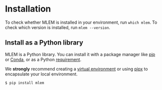 # Installation

To check whether MLEM is installed in your environment, run `which mlem`. To
check which version is installed, run `mlem --version`.

## Install as a Python library

MLEM is a Python library. You can install it with a package manager like
[pip](https://pypi.org/project/pip/) or
[Conda](https://docs.conda.io/en/latest/), or as a Python
[requirement](https://pip.pypa.io/en/latest/user_guide/#requirements-files).

<admon type="info">

We **strongly** recommend creating a [virtual environment] or using [pipx] to
encapsulate your local environment.

[virtual environment]: https://python.readthedocs.io/en/stable/library/venv.html
[pipx]:
  https://packaging.python.org/guides/installing-stand-alone-command-line-tools/

</admon>

```shell
$ pip install mlem
```

<!-- TODO: ## Advanced options? -->

<!-- TODO: ## Shell tab completion -->
